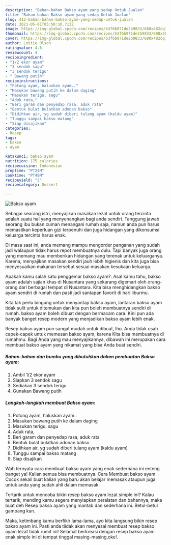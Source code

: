 ```yaml
---
description: "Bahan-bahan Bakso ayam yang sedap Untuk Jualan"
title: "Bahan-bahan Bakso ayam yang sedap Untuk Jualan"
slug: 412-bahan-bahan-bakso-ayam-yang-sedap-untuk-jualan
date: 2021-05-01T05:50:10.713Z
image: https://img-global.cpcdn.com/recipes/b3f6b971de2b9833/680x482cq70/bakso-ayam-foto-resep-utama.jpg
thumbnail: https://img-global.cpcdn.com/recipes/b3f6b971de2b9833/680x482cq70/bakso-ayam-foto-resep-utama.jpg
cover: https://img-global.cpcdn.com/recipes/b3f6b971de2b9833/680x482cq70/bakso-ayam-foto-resep-utama.jpg
author: Lottie Olson
ratingvalue: 4.6
reviewcount: 4
recipeingredient:
- "1/2 ekor ayam"
- "3 sendok sagu"
- "3 sendok terigu"
- " Bawang putih"
recipeinstructions:
- "Potong ayam, haluskan ayam.."
- "Masukan bawang putih ke dalam daging"
- "Masukan terigu, sagu"
- "Aduk rata,"
- "Beri garam dan penyedap rasa, aduk rata"
- "Bentuk bulat bulatkan adonan bakso"
- "Didihkan air, yg sudah diberi tulang ayam (kaldu ayam)"
- "Tunggu sampai bakso matang"
- "Siap disajikan"
categories:
- Resep
tags:
- bakso
- ayam

katakunci: bakso ayam 
nutrition: 175 calories
recipecuisine: Indonesian
preptime: "PT24M"
cooktime: "PT48M"
recipeyield: "3"
recipecategory: Dessert

---
```



![Bakso ayam](https://img-global.cpcdn.com/recipes/b3f6b971de2b9833/680x482cq70/bakso-ayam-foto-resep-utama.jpg)

Sebagai seorang istri, menyajikan masakan lezat untuk orang tercinta adalah suatu hal yang menyenangkan bagi anda sendiri. Tanggung jawab seorang ibu bukan cuman menangani rumah saja, namun anda pun harus memastikan keperluan gizi terpenuhi dan juga hidangan yang dikonsumsi keluarga tercinta harus enak.

Di masa  saat ini, anda memang mampu mengorder panganan yang sudah jadi walaupun tidak harus repot membuatnya dulu. Tapi banyak juga orang yang memang mau memberikan hidangan yang terenak untuk keluarganya. Karena, menyajikan masakan sendiri jauh lebih higienis dan kita juga bisa menyesuaikan makanan tersebut sesuai masakan kesukaan keluarga. 



Apakah kamu salah satu penggemar bakso ayam?. Asal kamu tahu, bakso ayam adalah sajian khas di Nusantara yang sekarang digemari oleh orang-orang dari berbagai tempat di Nusantara. Kita bisa menghidangkan bakso ayam sendiri di rumah dan pasti jadi santapan favorit di hari liburmu.

Kita tak perlu bingung untuk menyantap bakso ayam, lantaran bakso ayam tidak sulit untuk ditemukan dan kita pun boleh membuatnya sendiri di rumah. bakso ayam boleh dibuat dengan bermacam cara. Kini pun ada banyak banget resep modern yang menjadikan bakso ayam lebih enak.

Resep bakso ayam pun sangat mudah untuk dibuat, lho. Anda tidak usah capek-capek untuk memesan bakso ayam, karena Kita bisa membuatnya di rumahmu. Bagi Anda yang mau menyajikannya, dibawah ini merupakan cara membuat bakso ayam yang nikamat yang bisa Anda buat sendiri.

<!--inarticleads1-->

##### Bahan-bahan dan bumbu yang dibutuhkan dalam pembuatan Bakso ayam:

1. Ambil 1/2 ekor ayam
1. Siapkan 3 sendok sagu
1. Sediakan 3 sendok terigu
1. Gunakan  Bawang putih




<!--inarticleads2-->

##### Langkah-langkah membuat Bakso ayam:

1. Potong ayam, haluskan ayam..
1. Masukan bawang putih ke dalam daging
1. Masukan terigu, sagu
1. Aduk rata,
1. Beri garam dan penyedap rasa, aduk rata
1. Bentuk bulat bulatkan adonan bakso
1. Didihkan air, yg sudah diberi tulang ayam (kaldu ayam)
1. Tunggu sampai bakso matang
1. Siap disajikan




Wah ternyata cara membuat bakso ayam yang enak sederhana ini enteng banget ya! Kalian semua bisa membuatnya. Cara Membuat bakso ayam Cocok sekali buat kalian yang baru akan belajar memasak ataupun juga untuk anda yang sudah ahli dalam memasak.

Tertarik untuk mencoba bikin resep bakso ayam lezat simple ini? Kalau tertarik, mending kamu segera menyiapkan peralatan dan bahannya, maka buat deh Resep bakso ayam yang mantab dan sederhana ini. Betul-betul gampang kan. 

Maka, ketimbang kamu berfikir lama-lama, ayo kita langsung bikin resep bakso ayam ini. Pasti anda tiidak akan menyesal membuat resep bakso ayam lezat tidak rumit ini! Selamat berkreasi dengan resep bakso ayam enak simple ini di tempat tinggal masing-masing,oke!.

